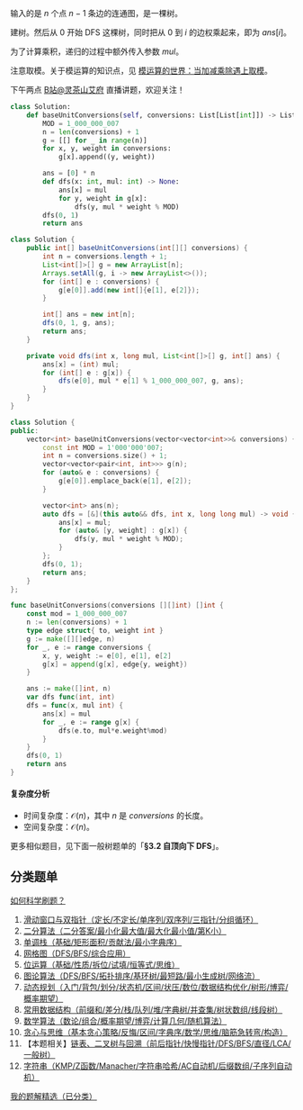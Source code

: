 输入的是 $n$ 个点 $n-1$ 条边的连通图，是一棵树。

建树。然后从 $0$ 开始 DFS 这棵树，同时把从 $0$ 到 $i$ 的边权乘起来，即为 $\textit{ans}[i]$。

为了计算乘积，递归的过程中额外传入参数 $\textit{mul}$。

注意取模。关于模运算的知识点，见 [模运算的世界：当加减乘除遇上取模](https://leetcode.cn/circle/discuss/mDfnkW/)。

下午两点 [B站@灵茶山艾府](https://space.bilibili.com/206214) 直播讲题，欢迎关注！

```py [sol-Python3]
class Solution:
    def baseUnitConversions(self, conversions: List[List[int]]) -> List[int]:
        MOD = 1_000_000_007
        n = len(conversions) + 1
        g = [[] for _ in range(n)]
        for x, y, weight in conversions:
            g[x].append((y, weight))

        ans = [0] * n
        def dfs(x: int, mul: int) -> None:
            ans[x] = mul
            for y, weight in g[x]:
                dfs(y, mul * weight % MOD)
        dfs(0, 1)
        return ans
```

```java [sol-Java]
class Solution {
    public int[] baseUnitConversions(int[][] conversions) {
        int n = conversions.length + 1;
        List<int[]>[] g = new ArrayList[n];
        Arrays.setAll(g, i -> new ArrayList<>());
        for (int[] e : conversions) {
            g[e[0]].add(new int[]{e[1], e[2]});
        }

        int[] ans = new int[n];
        dfs(0, 1, g, ans);
        return ans;
    }

    private void dfs(int x, long mul, List<int[]>[] g, int[] ans) {
        ans[x] = (int) mul;
        for (int[] e : g[x]) {
            dfs(e[0], mul * e[1] % 1_000_000_007, g, ans);
        }
    }
}
```

```cpp [sol-C++]
class Solution {
public:
    vector<int> baseUnitConversions(vector<vector<int>>& conversions) {
        const int MOD = 1'000'000'007;
        int n = conversions.size() + 1;
        vector<vector<pair<int, int>>> g(n);
        for (auto& e : conversions) {
            g[e[0]].emplace_back(e[1], e[2]);
        }

        vector<int> ans(n);
        auto dfs = [&](this auto&& dfs, int x, long long mul) -> void {
            ans[x] = mul;
            for (auto& [y, weight] : g[x]) {
                dfs(y, mul * weight % MOD);
            }
        };
        dfs(0, 1);
        return ans;
    }
};
```

```go [sol-Go]
func baseUnitConversions(conversions [][]int) []int {
	const mod = 1_000_000_007
	n := len(conversions) + 1
	type edge struct{ to, weight int }
	g := make([][]edge, n)
	for _, e := range conversions {
		x, y, weight := e[0], e[1], e[2]
		g[x] = append(g[x], edge{y, weight})
	}

	ans := make([]int, n)
	var dfs func(int, int)
	dfs = func(x, mul int) {
		ans[x] = mul
		for _, e := range g[x] {
			dfs(e.to, mul*e.weight%mod)
		}
	}
	dfs(0, 1)
	return ans
}
```

#### 复杂度分析

- 时间复杂度：$\mathcal{O}(n)$，其中 $n$ 是 $\textit{conversions}$ 的长度。
- 空间复杂度：$\mathcal{O}(n)$。

更多相似题目，见下面一般树题单的「**§3.2 自顶向下 DFS**」。

## 分类题单

[如何科学刷题？](https://leetcode.cn/circle/discuss/RvFUtj/)

1. [滑动窗口与双指针（定长/不定长/单序列/双序列/三指针/分组循环）](https://leetcode.cn/circle/discuss/0viNMK/)
2. [二分算法（二分答案/最小化最大值/最大化最小值/第K小）](https://leetcode.cn/circle/discuss/SqopEo/)
3. [单调栈（基础/矩形面积/贡献法/最小字典序）](https://leetcode.cn/circle/discuss/9oZFK9/)
4. [网格图（DFS/BFS/综合应用）](https://leetcode.cn/circle/discuss/YiXPXW/)
5. [位运算（基础/性质/拆位/试填/恒等式/思维）](https://leetcode.cn/circle/discuss/dHn9Vk/)
6. [图论算法（DFS/BFS/拓扑排序/基环树/最短路/最小生成树/网络流）](https://leetcode.cn/circle/discuss/01LUak/)
7. [动态规划（入门/背包/划分/状态机/区间/状压/数位/数据结构优化/树形/博弈/概率期望）](https://leetcode.cn/circle/discuss/tXLS3i/)
8. [常用数据结构（前缀和/差分/栈/队列/堆/字典树/并查集/树状数组/线段树）](https://leetcode.cn/circle/discuss/mOr1u6/)
9. [数学算法（数论/组合/概率期望/博弈/计算几何/随机算法）](https://leetcode.cn/circle/discuss/IYT3ss/)
10. [贪心与思维（基本贪心策略/反悔/区间/字典序/数学/思维/脑筋急转弯/构造）](https://leetcode.cn/circle/discuss/g6KTKL/)
11. 【本题相关】[链表、二叉树与回溯（前后指针/快慢指针/DFS/BFS/直径/LCA/一般树）](https://leetcode.cn/circle/discuss/K0n2gO/)
12. [字符串（KMP/Z函数/Manacher/字符串哈希/AC自动机/后缀数组/子序列自动机）](https://leetcode.cn/circle/discuss/SJFwQI/)

[我的题解精选（已分类）](https://github.com/EndlessCheng/codeforces-go/blob/master/leetcode/SOLUTIONS.md)
